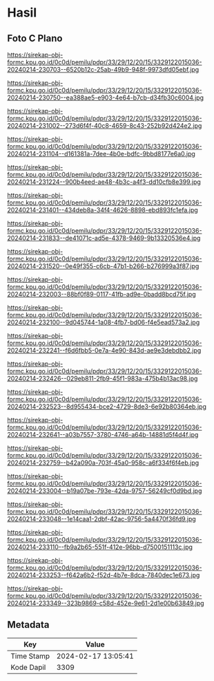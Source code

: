 # Hasil

## Foto C Plano

https://sirekap-obj-formc.kpu.go.id/0c0d/pemilu/pdpr/33/29/12/20/15/3329122015036-20240214-230703--6520b12c-25ab-49b9-948f-9973dfd05ebf.jpg

https://sirekap-obj-formc.kpu.go.id/0c0d/pemilu/pdpr/33/29/12/20/15/3329122015036-20240214-230750--ea388ae5-e903-4e64-b7cb-d34fb30c6004.jpg

https://sirekap-obj-formc.kpu.go.id/0c0d/pemilu/pdpr/33/29/12/20/15/3329122015036-20240214-231002--273d6f4f-40c8-4659-8c43-252b92d424e2.jpg

https://sirekap-obj-formc.kpu.go.id/0c0d/pemilu/pdpr/33/29/12/20/15/3329122015036-20240214-231104--d161381a-7dee-4b0e-bdfc-9bbd8177e6a0.jpg

https://sirekap-obj-formc.kpu.go.id/0c0d/pemilu/pdpr/33/29/12/20/15/3329122015036-20240214-231224--900b4eed-ae48-4b3c-a4f3-dd10cfb8e399.jpg

https://sirekap-obj-formc.kpu.go.id/0c0d/pemilu/pdpr/33/29/12/20/15/3329122015036-20240214-231401--434deb8a-34f4-4626-8898-ebd893fc1efa.jpg

https://sirekap-obj-formc.kpu.go.id/0c0d/pemilu/pdpr/33/29/12/20/15/3329122015036-20240214-231833--de41071c-ad5e-4378-9469-9b13320536e4.jpg

https://sirekap-obj-formc.kpu.go.id/0c0d/pemilu/pdpr/33/29/12/20/15/3329122015036-20240214-231520--0e49f355-c6cb-47b1-b266-b276999a3f87.jpg

https://sirekap-obj-formc.kpu.go.id/0c0d/pemilu/pdpr/33/29/12/20/15/3329122015036-20240214-232003--88bf0f89-0117-41fb-ad9e-0badd8bcd75f.jpg

https://sirekap-obj-formc.kpu.go.id/0c0d/pemilu/pdpr/33/29/12/20/15/3329122015036-20240214-232100--9d045744-1a08-4fb7-bd06-f4e5ead573a2.jpg

https://sirekap-obj-formc.kpu.go.id/0c0d/pemilu/pdpr/33/29/12/20/15/3329122015036-20240214-232241--f6d6fbb5-0e7a-4e90-843d-ae9e3debdbb2.jpg

https://sirekap-obj-formc.kpu.go.id/0c0d/pemilu/pdpr/33/29/12/20/15/3329122015036-20240214-232426--029eb811-2fb9-45f1-983a-475b4b13ac98.jpg

https://sirekap-obj-formc.kpu.go.id/0c0d/pemilu/pdpr/33/29/12/20/15/3329122015036-20240214-232523--8d955434-bce2-4729-8de3-6e92b80364eb.jpg

https://sirekap-obj-formc.kpu.go.id/0c0d/pemilu/pdpr/33/29/12/20/15/3329122015036-20240214-232641--a03b7557-3780-4746-a64b-14881d5f4d4f.jpg

https://sirekap-obj-formc.kpu.go.id/0c0d/pemilu/pdpr/33/29/12/20/15/3329122015036-20240214-232759--b42a090a-703f-45a0-958c-a6f334f6f4eb.jpg

https://sirekap-obj-formc.kpu.go.id/0c0d/pemilu/pdpr/33/29/12/20/15/3329122015036-20240214-233004--b19a07be-793e-42da-9757-56249cf0d9bd.jpg

https://sirekap-obj-formc.kpu.go.id/0c0d/pemilu/pdpr/33/29/12/20/15/3329122015036-20240214-233048--1e14caa1-2dbf-42ac-9756-5a4470f36fd9.jpg

https://sirekap-obj-formc.kpu.go.id/0c0d/pemilu/pdpr/33/29/12/20/15/3329122015036-20240214-233110--fb9a2b65-551f-412e-96bb-d7500151113c.jpg

https://sirekap-obj-formc.kpu.go.id/0c0d/pemilu/pdpr/33/29/12/20/15/3329122015036-20240214-233253--f642a6b2-f52d-4b7e-8dca-7840dec1e673.jpg

https://sirekap-obj-formc.kpu.go.id/0c0d/pemilu/pdpr/33/29/12/20/15/3329122015036-20240214-233349--323b9869-c58d-452e-9e61-2d1e00b63849.jpg


## Metadata

| Key        | Value               |
| ---------- | ------------------- |
| Time Stamp | 2024-02-17 13:05:41 |
| Kode Dapil | 3309                |



